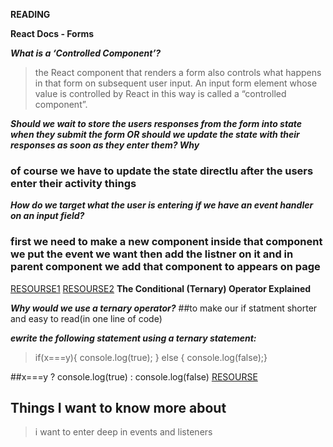 **READING**

**React Docs - Forms**


**_What is a ‘Controlled Component’?_**
>the React component that renders a form also controls what happens in that form on subsequent user input. An input form element whose value is controlled by React in this way is called a “controlled component”.

**_Should we wait to store the users responses from the form into state when they submit the form OR should we update the state with their responses as soon as they enter them? Why_**
### of course we have to update the state directlu after the users enter their activity things

**_How do we target what the user is entering if we have an event handler on an input field?_**
### first we need to make a new component inside that component we put the event we want then add the listner on it and in parent component we add that component to appears on page

[RESOURSE1](https://reactjs.org/docs/forms.html)
[RESOURSE2](youtube.com/watch?v=Znqv84xi8Vs&t=44s)
**The Conditional (Ternary) Operator Explained**


**_Why would we use a ternary operator?_**
##to make our if statment shorter and easy to read(in one line of code)

**_ewrite the following statement using a ternary statement:_**
>if(x===y){ console.log(true); } else { console.log(false);}

##x===y ? console.log(true) : console.log(false)
[RESOURSE](https://codeburst.io/javascript-the-conditional-ternary-operator-explained-cac7218beeff)

## Things I want to know more about
> i want to enter deep in events and listeners

